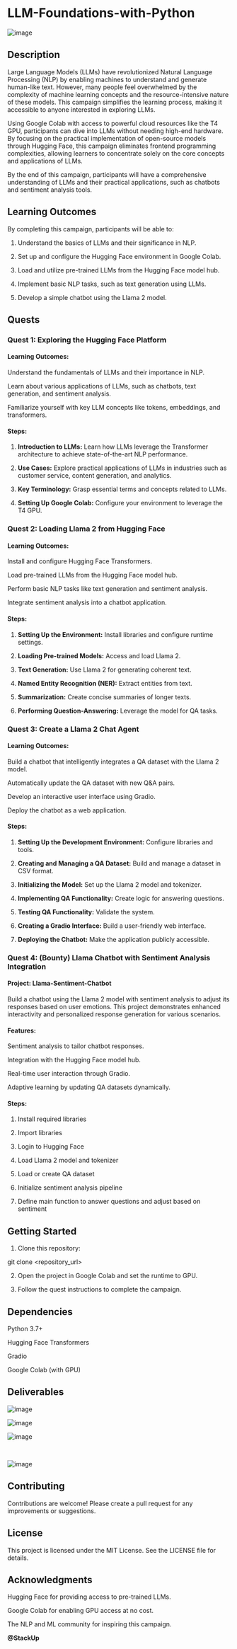 # LLM-Foundations-with-Python

![image](https://github.com/user-attachments/assets/30a5ffd5-0a2d-4441-9d96-1eccff64dc12)
</br>

## Description

Large Language Models (LLMs) have revolutionized Natural Language Processing (NLP) by enabling machines to understand and generate human-like text. However, many people feel overwhelmed by the complexity of machine learning concepts and the resource-intensive nature of these models. This campaign simplifies the learning process, making it accessible to anyone interested in exploring LLMs.

Using Google Colab with access to powerful cloud resources like the T4 GPU, participants can dive into LLMs without needing high-end hardware. By focusing on the practical implementation of open-source models through Hugging Face, this campaign eliminates frontend programming complexities, allowing learners to concentrate solely on the core concepts and applications of LLMs.

By the end of this campaign, participants will have a comprehensive understanding of LLMs and their practical applications, such as chatbots and sentiment analysis tools.

## Learning Outcomes

By completing this campaign, participants will be able to:

1. Understand the basics of LLMs and their significance in NLP.

2. Set up and configure the Hugging Face environment in Google Colab.

3. Load and utilize pre-trained LLMs from the Hugging Face model hub.

4. Implement basic NLP tasks, such as text generation using LLMs.

5. Develop a simple chatbot using the Llama 2 model.

## Quests

### Quest 1: Exploring the Hugging Face Platform

#### Learning Outcomes:

Understand the fundamentals of LLMs and their importance in NLP.

Learn about various applications of LLMs, such as chatbots, text generation, and sentiment analysis.

Familiarize yourself with key LLM concepts like tokens, embeddings, and transformers.

#### Steps:

1. **Introduction to LLMs:** Learn how LLMs leverage the Transformer architecture to achieve state-of-the-art NLP performance.

2. **Use Cases:** Explore practical applications of LLMs in industries such as customer service, content generation, and analytics.

3. **Key Terminology:** Grasp essential terms and concepts related to LLMs.

4. **Setting Up Google Colab:** Configure your environment to leverage the T4 GPU.

### Quest 2: Loading Llama 2 from Hugging Face

#### Learning Outcomes:

Install and configure Hugging Face Transformers.

Load pre-trained LLMs from the Hugging Face model hub.

Perform basic NLP tasks like text generation and sentiment analysis.

Integrate sentiment analysis into a chatbot application.

#### Steps:

1. **Setting Up the Environment:** Install libraries and configure runtime settings.

2. **Loading Pre-trained Models:** Access and load Llama 2.

3. **Text Generation:** Use Llama 2 for generating coherent text.

4. **Named Entity Recognition (NER):** Extract entities from text.

5. **Summarization:** Create concise summaries of longer texts.

6. **Performing Question-Answering:** Leverage the model for QA tasks.

### Quest 3: Create a Llama 2 Chat Agent

#### Learning Outcomes:

Build a chatbot that intelligently integrates a QA dataset with the Llama 2 model.

Automatically update the QA dataset with new Q&A pairs.

Develop an interactive user interface using Gradio.

Deploy the chatbot as a web application.

#### Steps:

1. **Setting Up the Development Environment:** Configure libraries and tools.

2. **Creating and Managing a QA Dataset:** Build and manage a dataset in CSV format.

3. **Initializing the Model:** Set up the Llama 2 model and tokenizer.

4. **Implementing QA Functionality:** Create logic for answering questions.

5. **Testing QA Functionality:** Validate the system.

6. **Creating a Gradio Interface:** Build a user-friendly web interface.

7. **Deploying the Chatbot:** Make the application publicly accessible.

### Quest 4: (Bounty) Llama Chatbot with Sentiment Analysis Integration

#### Project: Llama-Sentiment-Chatbot

Build a chatbot using the Llama 2 model with sentiment analysis to adjust its responses based on user emotions. This project demonstrates enhanced interactivity and personalized response generation for various scenarios.

#### Features:

Sentiment analysis to tailor chatbot responses.

Integration with the Hugging Face model hub.

Real-time user interaction through Gradio.

Adaptive learning by updating QA datasets dynamically.

#### Steps:

1. Install required libraries

2. Import libraries

3. Login to Hugging Face

4. Load Llama 2 model and tokenizer
   
5. Load or create QA dataset

6. Initialize sentiment analysis pipeline

7. Define main function to answer questions and adjust based on sentiment


## Getting Started

1. Clone this repository:

  git clone <repository_url>

2. Open the project in Google Colab and set the runtime to GPU.

3. Follow the quest instructions to complete the campaign.

## Dependencies

Python 3.7+

Hugging Face Transformers

Gradio

Google Colab (with GPU)

## Deliverables
![image](https://github.com/user-attachments/assets/e2cf8ba0-c19a-4768-812f-398c6c9edca3)
</br>

![image](https://github.com/user-attachments/assets/bdb6a320-cf31-4d59-992b-4e3c6293288a)
</br>

![image](https://github.com/user-attachments/assets/81382509-ed9b-4e30-80bd-3e304bded9da)

</br>

![image](https://github.com/user-attachments/assets/e3fc8f49-0339-495f-94c6-84d8ad49e86f)


## Contributing

Contributions are welcome! Please create a pull request for any improvements or suggestions.

## License

This project is licensed under the MIT License. See the LICENSE file for details.

## Acknowledgments

Hugging Face for providing access to pre-trained LLMs.

Google Colab for enabling GPU access at no cost.

The NLP and ML community for inspiring this campaign.

**@StackUp**
